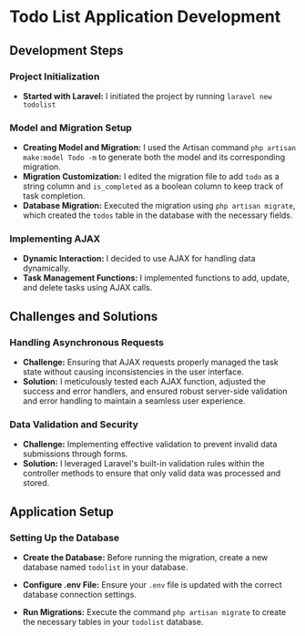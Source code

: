# Todo List Application Development

## Development Steps

### Project Initialization

-   **Started with Laravel:** I initiated the project by running `laravel new todolist`

### Model and Migration Setup

-   **Creating Model and Migration:** I used the Artisan command `php artisan make:model Todo -m` to generate both the model and its corresponding migration.
-   **Migration Customization:** I edited the migration file to add `todo` as a string column and `is_completed` as a boolean column to keep track of task completion.
-   **Database Migration:** Executed the migration using `php artisan migrate`, which created the `todos` table in the database with the necessary fields.

### Implementing AJAX

-   **Dynamic Interaction:** I decided to use AJAX for handling data dynamically.
-   **Task Management Functions:** I implemented functions to add, update, and delete tasks using AJAX calls.

## Challenges and Solutions

### Handling Asynchronous Requests

-   **Challenge:** Ensuring that AJAX requests properly managed the task state without causing inconsistencies in the user interface.
-   **Solution:** I meticulously tested each AJAX function, adjusted the success and error handlers, and ensured robust server-side validation and error handling to maintain a seamless user experience.

### Data Validation and Security

-   **Challenge:** Implementing effective validation to prevent invalid data submissions through forms.
-   **Solution:** I leveraged Laravel's built-in validation rules within the controller methods to ensure that only valid data was processed and stored.

## Application Setup

### Setting Up the Database

-   **Create the Database:** Before running the migration, create a new database named `todolist` in your database.

-   **Configure .env File:** Ensure your `.env` file is updated with the correct database connection settings.

-   **Run Migrations:** Execute the command `php artisan migrate` to create the necessary tables in your `todolist` database.
